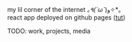 my lil corner of the internet *｡٩(ˊωˋ*)و✧*｡<br>
react app deployed on github pages ([tut](https://github.com/gitname/react-gh-pages/tree/master))

TODO: work, projects, media
